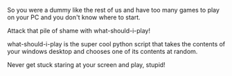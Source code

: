 So you were a dummy like the rest of us and have too many games to play on your PC and you don't know where to start.

Attack that pile of shame with what-should-i-play!

what-should-i-play is the super cool python script that takes the contents of your windows desktop and chooses one of its contents at random.

Never get stuck staring at your screen and play, stupid!